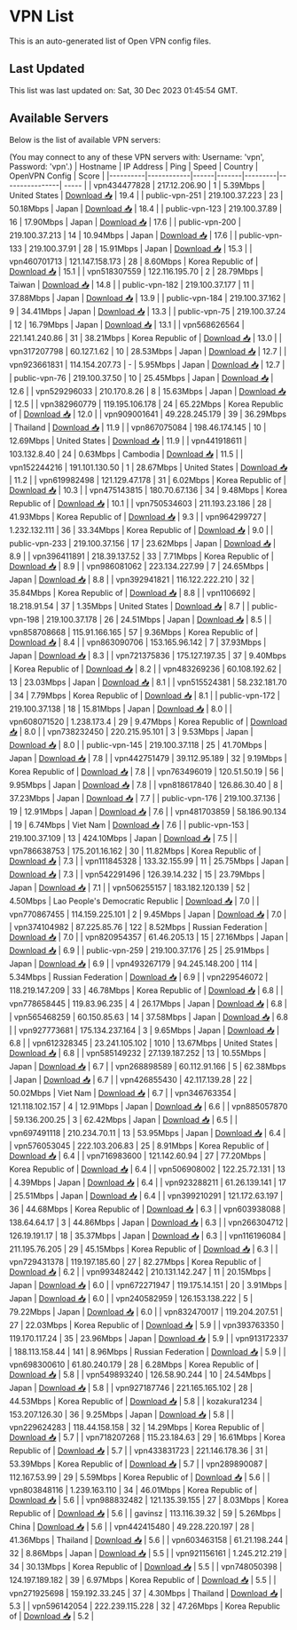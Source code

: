 # VPN List

This is an auto-generated list of Open VPN config files.

## Last Updated

This list was last updated on: Sat, 30 Dec 2023 01:45:54 GMT.

## Available Servers

Below is the list of available VPN servers:

(You may connect to any of these VPN servers with: Username: 'vpn', Password: 'vpn'.)
| Hostname | IP Address | Ping | Speed | Country | OpenVPN Config | Score |
|----------|------------|------|-------|---------|----------------| ----- |
| vpn434477828 | 217.12.206.90 | 1 | 5.39Mbps | United States | [Download 📥](./configs/server_0_US.ovpn) | 19.4 |
| public-vpn-251 | 219.100.37.223 | 23 | 50.18Mbps | Japan | [Download 📥](./configs/server_1_JP.ovpn) | 18.4 |
| public-vpn-123 | 219.100.37.89 | 16 | 17.90Mbps | Japan | [Download 📥](./configs/server_2_JP.ovpn) | 17.6 |
| public-vpn-200 | 219.100.37.213 | 14 | 10.94Mbps | Japan | [Download 📥](./configs/server_3_JP.ovpn) | 17.6 |
| public-vpn-133 | 219.100.37.91 | 28 | 15.91Mbps | Japan | [Download 📥](./configs/server_4_JP.ovpn) | 15.3 |
| vpn460701713 | 121.147.158.173 | 28 | 8.60Mbps | Korea Republic of | [Download 📥](./configs/server_5_KR.ovpn) | 15.1 |
| vpn518307559 | 122.116.195.70 | 2 | 28.79Mbps | Taiwan | [Download 📥](./configs/server_6_TW.ovpn) | 14.8 |
| public-vpn-182 | 219.100.37.177 | 11 | 37.88Mbps | Japan | [Download 📥](./configs/server_7_JP.ovpn) | 13.9 |
| public-vpn-184 | 219.100.37.162 | 9 | 34.41Mbps | Japan | [Download 📥](./configs/server_8_JP.ovpn) | 13.3 |
| public-vpn-75 | 219.100.37.24 | 12 | 16.79Mbps | Japan | [Download 📥](./configs/server_9_JP.ovpn) | 13.1 |
| vpn568626564 | 221.141.240.86 | 31 | 38.21Mbps | Korea Republic of | [Download 📥](./configs/server_10_KR.ovpn) | 13.0 |
| vpn317207798 | 60.127.1.62 | 10 | 28.53Mbps | Japan | [Download 📥](./configs/server_11_JP.ovpn) | 12.7 |
| vpn923661831 | 114.154.207.73 | - | 5.95Mbps | Japan | [Download 📥](./configs/server_12_JP.ovpn) | 12.7 |
| public-vpn-76 | 219.100.37.50 | 10 | 25.45Mbps | Japan | [Download 📥](./configs/server_13_JP.ovpn) | 12.6 |
| vpn529296033 | 210.170.8.26 | 8 | 15.63Mbps | Japan | [Download 📥](./configs/server_14_JP.ovpn) | 12.5 |
| vpn382960779 | 119.195.106.178 | 24 | 65.22Mbps | Korea Republic of | [Download 📥](./configs/server_15_KR.ovpn) | 12.0 |
| vpn909001641 | 49.228.245.179 | 39 | 36.29Mbps | Thailand | [Download 📥](./configs/server_16_TH.ovpn) | 11.9 |
| vpn867075084 | 198.46.174.145 | 10 | 12.69Mbps | United States | [Download 📥](./configs/server_17_US.ovpn) | 11.9 |
| vpn441918611 | 103.132.8.40 | 24 | 0.63Mbps | Cambodia | [Download 📥](./configs/server_18_KH.ovpn) | 11.5 |
| vpn152244216 | 191.101.130.50 | 1 | 28.67Mbps | United States | [Download 📥](./configs/server_19_US.ovpn) | 11.2 |
| vpn619982498 | 121.129.47.178 | 31 | 6.02Mbps | Korea Republic of | [Download 📥](./configs/server_20_KR.ovpn) | 10.3 |
| vpn475143815 | 180.70.67.136 | 34 | 9.48Mbps | Korea Republic of | [Download 📥](./configs/server_21_KR.ovpn) | 10.1 |
| vpn750534603 | 211.193.23.186 | 28 | 41.93Mbps | Korea Republic of | [Download 📥](./configs/server_22_KR.ovpn) | 9.3 |
| vpn964299727 | 1.232.132.111 | 36 | 33.34Mbps | Korea Republic of | [Download 📥](./configs/server_23_KR.ovpn) | 9.0 |
| public-vpn-233 | 219.100.37.156 | 17 | 23.62Mbps | Japan | [Download 📥](./configs/server_24_JP.ovpn) | 8.9 |
| vpn396411891 | 218.39.137.52 | 33 | 7.71Mbps | Korea Republic of | [Download 📥](./configs/server_25_KR.ovpn) | 8.9 |
| vpn986081062 | 223.134.227.99 | 7 | 24.65Mbps | Japan | [Download 📥](./configs/server_26_JP.ovpn) | 8.8 |
| vpn392941821 | 116.122.222.210 | 32 | 35.84Mbps | Korea Republic of | [Download 📥](./configs/server_27_KR.ovpn) | 8.8 |
| vpn1106692 | 18.218.91.54 | 37 | 1.35Mbps | United States | [Download 📥](./configs/server_28_US.ovpn) | 8.7 |
| public-vpn-198 | 219.100.37.178 | 26 | 24.51Mbps | Japan | [Download 📥](./configs/server_29_JP.ovpn) | 8.5 |
| vpn858708668 | 115.91.166.165 | 57 | 9.36Mbps | Korea Republic of | [Download 📥](./configs/server_30_KR.ovpn) | 8.4 |
| vpn863090706 | 153.165.96.142 | 7 | 37.93Mbps | Japan | [Download 📥](./configs/server_31_JP.ovpn) | 8.3 |
| vpn721375836 | 175.127.197.35 | 37 | 9.40Mbps | Korea Republic of | [Download 📥](./configs/server_32_KR.ovpn) | 8.2 |
| vpn483269236 | 60.108.192.62 | 13 | 23.03Mbps | Japan | [Download 📥](./configs/server_33_JP.ovpn) | 8.1 |
| vpn515524381 | 58.232.181.70 | 34 | 7.79Mbps | Korea Republic of | [Download 📥](./configs/server_34_KR.ovpn) | 8.1 |
| public-vpn-172 | 219.100.37.138 | 18 | 15.81Mbps | Japan | [Download 📥](./configs/server_35_JP.ovpn) | 8.0 |
| vpn608071520 | 1.238.173.4 | 29 | 9.47Mbps | Korea Republic of | [Download 📥](./configs/server_36_KR.ovpn) | 8.0 |
| vpn738232450 | 220.215.95.101 | 3 | 9.53Mbps | Japan | [Download 📥](./configs/server_37_JP.ovpn) | 8.0 |
| public-vpn-145 | 219.100.37.118 | 25 | 41.70Mbps | Japan | [Download 📥](./configs/server_38_JP.ovpn) | 7.8 |
| vpn442751479 | 39.112.95.189 | 32 | 9.19Mbps | Korea Republic of | [Download 📥](./configs/server_39_KR.ovpn) | 7.8 |
| vpn763496019 | 120.51.50.19 | 56 | 9.95Mbps | Japan | [Download 📥](./configs/server_40_JP.ovpn) | 7.8 |
| vpn818617840 | 126.86.30.40 | 8 | 37.23Mbps | Japan | [Download 📥](./configs/server_41_JP.ovpn) | 7.7 |
| public-vpn-176 | 219.100.37.136 | 19 | 12.91Mbps | Japan | [Download 📥](./configs/server_42_JP.ovpn) | 7.6 |
| vpn481703859 | 58.186.90.134 | 19 | 6.74Mbps | Viet Nam | [Download 📥](./configs/server_43_VN.ovpn) | 7.6 |
| public-vpn-153 | 219.100.37.109 | 13 | 424.10Mbps | Japan | [Download 📥](./configs/server_44_JP.ovpn) | 7.5 |
| vpn786638753 | 175.201.16.162 | 30 | 11.82Mbps | Korea Republic of | [Download 📥](./configs/server_45_KR.ovpn) | 7.3 |
| vpn111845328 | 133.32.155.99 | 11 | 25.75Mbps | Japan | [Download 📥](./configs/server_46_JP.ovpn) | 7.3 |
| vpn542291496 | 126.39.14.232 | 15 | 23.79Mbps | Japan | [Download 📥](./configs/server_47_JP.ovpn) | 7.1 |
| vpn506255157 | 183.182.120.139 | 52 | 4.50Mbps | Lao People's Democratic Republic | [Download 📥](./configs/server_48_LA.ovpn) | 7.0 |
| vpn770867455 | 114.159.225.101 | 2 | 9.45Mbps | Japan | [Download 📥](./configs/server_49_JP.ovpn) | 7.0 |
| vpn374104982 | 87.225.85.76 | 122 | 8.52Mbps | Russian Federation | [Download 📥](./configs/server_50_RU.ovpn) | 7.0 |
| vpn820954357 | 61.46.205.13 | 15 | 27.16Mbps | Japan | [Download 📥](./configs/server_51_JP.ovpn) | 6.9 |
| public-vpn-259 | 219.100.37.176 | 25 | 25.91Mbps | Japan | [Download 📥](./configs/server_52_JP.ovpn) | 6.9 |
| vpn493267179 | 94.245.148.200 | 114 | 5.34Mbps | Russian Federation | [Download 📥](./configs/server_53_RU.ovpn) | 6.9 |
| vpn229546072 | 118.219.147.209 | 33 | 46.78Mbps | Korea Republic of | [Download 📥](./configs/server_54_KR.ovpn) | 6.8 |
| vpn778658445 | 119.83.96.235 | 4 | 26.17Mbps | Japan | [Download 📥](./configs/server_55_JP.ovpn) | 6.8 |
| vpn565468259 | 60.150.85.63 | 14 | 37.58Mbps | Japan | [Download 📥](./configs/server_56_JP.ovpn) | 6.8 |
| vpn927773681 | 175.134.237.164 | 3 | 9.65Mbps | Japan | [Download 📥](./configs/server_57_JP.ovpn) | 6.8 |
| vpn612328345 | 23.241.105.102 | 1010 | 13.67Mbps | United States | [Download 📥](./configs/server_58_US.ovpn) | 6.8 |
| vpn585149232 | 27.139.187.252 | 13 | 10.55Mbps | Japan | [Download 📥](./configs/server_59_JP.ovpn) | 6.7 |
| vpn268898589 | 60.112.91.166 | 5 | 62.38Mbps | Japan | [Download 📥](./configs/server_60_JP.ovpn) | 6.7 |
| vpn426855430 | 42.117.139.28 | 22 | 50.02Mbps | Viet Nam | [Download 📥](./configs/server_61_VN.ovpn) | 6.7 |
| vpn346763354 | 121.118.102.157 | 4 | 12.91Mbps | Japan | [Download 📥](./configs/server_62_JP.ovpn) | 6.6 |
| vpn885057870 | 59.136.200.25 | 3 | 62.42Mbps | Japan | [Download 📥](./configs/server_63_JP.ovpn) | 6.5 |
| vpn697491118 | 210.234.70.11 | 13 | 53.95Mbps | Japan | [Download 📥](./configs/server_64_JP.ovpn) | 6.4 |
| vpn576053045 | 222.103.206.83 | 25 | 8.91Mbps | Korea Republic of | [Download 📥](./configs/server_65_KR.ovpn) | 6.4 |
| vpn716983600 | 121.142.60.94 | 27 | 77.20Mbps | Korea Republic of | [Download 📥](./configs/server_66_KR.ovpn) | 6.4 |
| vpn506908002 | 122.25.72.131 | 13 | 4.39Mbps | Japan | [Download 📥](./configs/server_67_JP.ovpn) | 6.4 |
| vpn923288211 | 61.26.139.141 | 17 | 25.51Mbps | Japan | [Download 📥](./configs/server_68_JP.ovpn) | 6.4 |
| vpn399210291 | 121.172.63.197 | 36 | 44.68Mbps | Korea Republic of | [Download 📥](./configs/server_69_KR.ovpn) | 6.3 |
| vpn603938088 | 138.64.64.17 | 3 | 44.86Mbps | Japan | [Download 📥](./configs/server_70_JP.ovpn) | 6.3 |
| vpn266304712 | 126.19.191.17 | 18 | 35.37Mbps | Japan | [Download 📥](./configs/server_71_JP.ovpn) | 6.3 |
| vpn116196084 | 211.195.76.205 | 29 | 45.15Mbps | Korea Republic of | [Download 📥](./configs/server_72_KR.ovpn) | 6.3 |
| vpn729431378 | 119.197.185.60 | 27 | 82.27Mbps | Korea Republic of | [Download 📥](./configs/server_73_KR.ovpn) | 6.2 |
| vpn993482442 | 210.131.142.247 | 11 | 20.15Mbps | Japan | [Download 📥](./configs/server_74_JP.ovpn) | 6.0 |
| vpn672271947 | 119.175.14.151 | 20 | 3.91Mbps | Japan | [Download 📥](./configs/server_75_JP.ovpn) | 6.0 |
| vpn240582959 | 126.153.138.222 | 5 | 79.22Mbps | Japan | [Download 📥](./configs/server_76_JP.ovpn) | 6.0 |
| vpn832470017 | 119.204.207.51 | 27 | 22.03Mbps | Korea Republic of | [Download 📥](./configs/server_77_KR.ovpn) | 5.9 |
| vpn393763350 | 119.170.117.24 | 35 | 23.96Mbps | Japan | [Download 📥](./configs/server_78_JP.ovpn) | 5.9 |
| vpn913172337 | 188.113.158.44 | 141 | 8.96Mbps | Russian Federation | [Download 📥](./configs/server_79_RU.ovpn) | 5.9 |
| vpn698300610 | 61.80.240.179 | 28 | 6.28Mbps | Korea Republic of | [Download 📥](./configs/server_80_KR.ovpn) | 5.8 |
| vpn549893240 | 126.58.90.244 | 10 | 24.54Mbps | Japan | [Download 📥](./configs/server_81_JP.ovpn) | 5.8 |
| vpn927187746 | 221.165.165.102 | 28 | 44.53Mbps | Korea Republic of | [Download 📥](./configs/server_82_KR.ovpn) | 5.8 |
| kozakura1234 | 153.207.126.30 | 36 | 9.25Mbps | Japan | [Download 📥](./configs/server_83_JP.ovpn) | 5.8 |
| vpn229624283 | 118.44.158.158 | 32 | 14.29Mbps | Korea Republic of | [Download 📥](./configs/server_84_KR.ovpn) | 5.7 |
| vpn718207268 | 115.23.184.63 | 29 | 16.61Mbps | Korea Republic of | [Download 📥](./configs/server_85_KR.ovpn) | 5.7 |
| vpn433831723 | 221.146.178.36 | 31 | 53.39Mbps | Korea Republic of | [Download 📥](./configs/server_86_KR.ovpn) | 5.7 |
| vpn289890087 | 112.167.53.99 | 29 | 5.59Mbps | Korea Republic of | [Download 📥](./configs/server_87_KR.ovpn) | 5.6 |
| vpn803848116 | 1.239.163.110 | 34 | 46.01Mbps | Korea Republic of | [Download 📥](./configs/server_88_KR.ovpn) | 5.6 |
| vpn988832482 | 121.135.39.155 | 27 | 8.03Mbps | Korea Republic of | [Download 📥](./configs/server_89_KR.ovpn) | 5.6 |
| gavinsz | 113.116.39.32 | 59 | 5.26Mbps | China | [Download 📥](./configs/server_90_CN.ovpn) | 5.6 |
| vpn442415480 | 49.228.220.197 | 28 | 41.36Mbps | Thailand | [Download 📥](./configs/server_91_TH.ovpn) | 5.6 |
| vpn603463158 | 61.21.198.244 | 32 | 8.86Mbps | Japan | [Download 📥](./configs/server_92_JP.ovpn) | 5.5 |
| vpn921156161 | 1.245.212.219 | 34 | 30.13Mbps | Korea Republic of | [Download 📥](./configs/server_93_KR.ovpn) | 5.5 |
| vpn748050398 | 124.197.189.182 | 39 | 6.97Mbps | Korea Republic of | [Download 📥](./configs/server_94_KR.ovpn) | 5.5 |
| vpn271925698 | 159.192.33.245 | 37 | 4.30Mbps | Thailand | [Download 📥](./configs/server_95_TH.ovpn) | 5.3 |
| vpn596142054 | 222.239.115.228 | 32 | 47.26Mbps | Korea Republic of | [Download 📥](./configs/server_96_KR.ovpn) | 5.2 |
